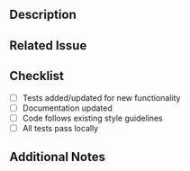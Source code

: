 ## Description

<!-- Describe the changes introduced by this PR -->

## Related Issue

<!-- Link to any related issues here -->

## Checklist

- [ ] Tests added/updated for new functionality
- [ ] Documentation updated
- [ ] Code follows existing style guidelines
- [ ] All tests pass locally

## Additional Notes

<!-- Any additional information that would help reviewers understand the changes -->

